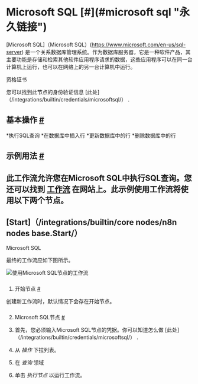 


 Microsoft SQL
 [#](#microsoft sql "永久链接")
=====================================================



[Microsoft SQL]（Microsoft SQL）(https://www.microsoft.com/en-us/sql-server) 
 是一个关系数据库管理系统。作为数据库服务器，它是一种软件产品，其主要功能是存储和检索其他软件应用程序请求的数据，这些应用程序可以在同一台计算机上运行，也可以在网络上的另一台计算机中运行。
 




 资格证书
 



 您可以找到此节点的身份验证信息
 [此处]（/integrations/builtin/credentials/microsoftsql/）
 .
 




 基本操作
 [#](#基本操作 "永久链接")
-----------------------------------------------------------


*执行SQL查询
*在数据库中插入行
*更新数据库中的行
*删除数据库中的行



 示例用法
 [#](#示例用法 "永久链接")
-----------------------------------------------------



 此工作流允许您在Microsoft SQL中执行SQL查询。您还可以找到
 [工作流](https://n8n.io/workflows/479) 
 在网站上。此示例使用工作流将使用以下两个节点。
-
 [Start]（/integrations/builtin/core nodes/n8n nodes base.Start/）
 -
 Microsoft SQL




 最终的工作流应如下图所示。
 



![使用Microsoft SQL节点的工作流](https://d33wubrfki0l68.cloudfront.net/2855e377ebe2443c070012519c06404a92235e73/98179/_images/integrations/builtin/app-nodes/microsoftsql/workflow.png)



### 
 1. 开始节点
 [#](#1-start-node "永久链接")



 创建新工作流时，默认情况下会存在开始节点。
 


### 
 2. Microsoft SQL节点
 [#](#2-microsoft-sql-node "永久链接")


1. 首先，您必须输入Microsoft SQL节点的凭据。你可以知道怎么做
 [此处]（/integrations/builtin/credentials/microsoftsql/）
 .
2. 从
 *操作*
 下拉列表。
3. 在
 *查询*
 领域
4. 单击
 *执行节点*
 以运行工作流。




